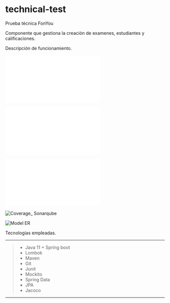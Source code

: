 # technical-test
Prueba técnica FonYou


Componente que gestiona la creación de examenes, estudiantes y calificaciones.

Descripción de funcionamiento.

![Document](/technical_test_exam/resource/attachment/Documento_technical_test.pdf)

![Scripts Database](./resource/sql/DB_EXAMS.sql)

![PostMan_Collection](./resource/postman/TECHNICAL_TEST_EXAM.postman_collection.json)

![Coverage_ Sonarqube](/technical_test_exam/resource/diagram/Coverage.png)

![Model ER](/technical_test_exam/resource/diagram/ModeloER.png)


Tecnologías empleadas.

-------------------------------------

>- Java 11 + Spring boot
>- Lombok
>- Maven
>- Git
>- Junit
>- Mockito
>- Spring Data
>- JPA
>- Jacoco

-------------------------------------